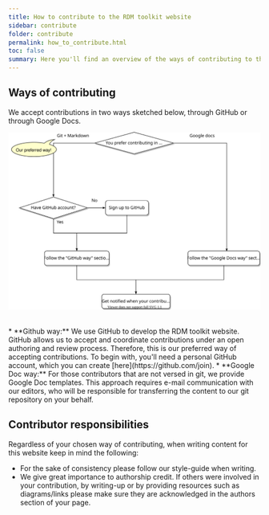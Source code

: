 ```yaml
---
title: How to contribute to the RDM toolkit website
sidebar: contribute
folder: contribute
permalink: how_to_contribute.html
toc: false
summary: Here you'll find an overview of the ways of contributing to this website. Depending on your chosen way, please follow the links on the left, where you'll find step-by-step instructions.  
---
```



## Ways of contributing 

We accept contributions in two ways sketched below, through GitHub or through Google Docs. <br/>
 
![image](images/howto_contribute_overview.svg) <br/>

<br/>
* **Github way:** We use GitHub to develop the RDM toolkit website. GitHub allows us to accept and coordinate contributions under an open authoring and review process. Therefore, this is our preferred way of accepting contributions. To begin with, you'll need a personal GitHub account, which you can create [here](https://github.com/join).   
* **Google Doc way:** For those contributors that are not versed in git, we provide Google Doc templates. This approach requires e-mail communication with our editors, who will be responsible for transferring the content to our git repository on your behalf.

## Contributor responsibilities

Regardless of your chosen way of contributing, when writing content for this website keep in mind the following:

* For the sake of consistency please follow our style-guide when writing.
* We give great importance to authorship credit. If others were involved in your contribution, by writing-up or by providing resources such as diagrams/links please make sure they are acknowledged in the authors section of your page.

